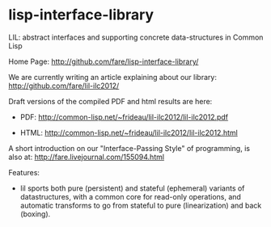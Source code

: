 lisp-interface-library
======================

LIL: abstract interfaces and supporting concrete data-structures in Common Lisp

Home Page:
	http://github.com/fare/lisp-interface-library/

We are currently writing an article explaining about our library:
	http://github.com/fare/lil-ilc2012/

Draft versions of the compiled PDF and html results are here:

* PDF: http://common-lisp.net/~frideau/lil-ilc2012/lil-ilc2012.pdf

* HTML: http://common-lisp.net/~frideau/lil-ilc2012/lil-ilc2012.html

A short introduction on our "Interface-Passing Style" of programming, is also at:
	http://fare.livejournal.com/155094.html

Features:

* lil sports both pure (persistent) and stateful (ephemeral) variants of datastructures,
 with a common core for read-only operations, and automatic transforms to go from
 stateful to pure (linearization) and back (boxing).
